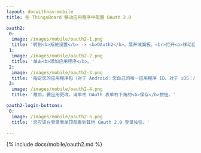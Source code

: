 ```yaml
---
layout: docwithnav-mobile
title: 在 ThingsBoard 移动应用程序中配置 OAuth 2.0

oauth2:
 0:
  image: /images/mobile/oauth2-1.png
  title: '转到<b>系统设置</b> -> <b>OAuth2</b>。展开域面板。<br>打开<b>移动应用程序</b>选项卡。'
 1:
  image: /images/mobile/oauth2-2.png
  title: '单击<b>添加应用程序</b>。'
 2:
  image: /images/mobile/oauth2-3.png
  title: '指定您的应用程序包（对于 Android：您自己的唯一应用程序 ID。对于 iOS：产品包标识符。）<br>记住自动生成的<b>应用程序密钥</b>或输入您自己的密钥。'
 3:
  image: /images/mobile/oauth2-4.png
  title: '最后，要应用更改，请单击 OAuth 表单右下角的<b>保存</b>按钮。'

oauth2-login-buttons:
 0:
  image: /images/mobile/oauth2-5.png
  title: '您应该在登录表单顶部看到其他 OAuth 2.0 登录按钮。'

---
```


{% include docs/mobile/oauth2.md %}